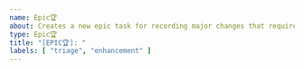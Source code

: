 ```yaml
---
name: Epic🏆
about: Creates a new epic task for recording major changes that requires multiple other issues to be completed.
type: Epic🏆
title: "[EPIC🏆]: "
labels: [ "triage", "enhancement" ]
---
```

